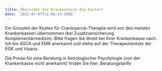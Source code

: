 ```yaml
---
title: Übernimmt die Krankenkasse die Kosten?
date: '2021-07-07T11:06:14.599Z'
---
```

Ein Grossteil der Kosten für Craniosacral-Therapie wird von den meisten Krankenkassen übernommen (bei Zusatzversicherung Komplementärmedizin). Bitte fragen Sie direkt bei Ihrer Krankenkasse nach. Ich bin ASCA und EMR anerkannt und stehe auf der Therapeutenliste der EGK und Visana.

 Die Preise für eine Beratung in Astrologischer Psychologie (von der Krankenkasse nicht anerkannt) finden Sie hier: Beratungstarife